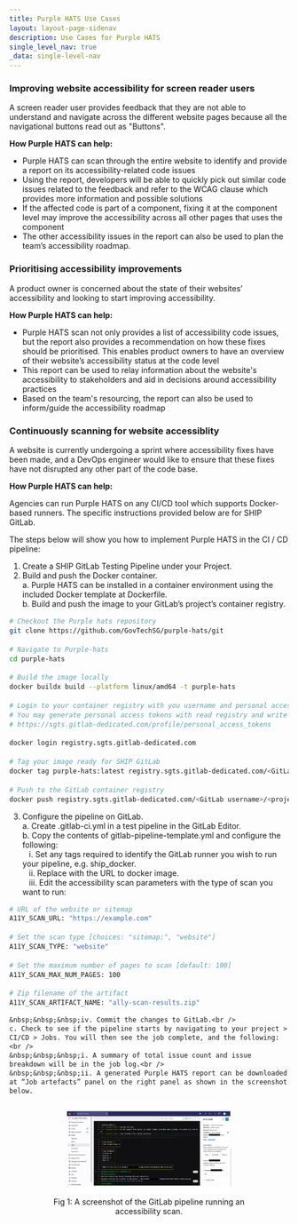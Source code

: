 ```yaml
---
title: Purple HATS Use Cases
layout: layout-page-sidenav
description: Use Cases for Purple HATS
single_level_nav: true
_data: single-level-nav
---
```


### Improving website accessibility for screen reader users

A screen reader user provides feedback that they are not able to understand and navigate across the different website pages because all the navigational buttons read out as "Buttons".

**How Purple HATS can help:**

- Purple HATS can scan through the entire website to identify and provide a report on its accessibility-related code issues
- Using the report, developers will be able to quickly pick out similar code issues related to the feedback and refer to the WCAG clause which provides more information and possible solutions
- If the affected code is part of a component, fixing it at the component level may improve the accessibility across all other pages that uses the component
- The other accessibility issues in the report can also be used to plan the team’s accessibility roadmap.

### Prioritising accessibility improvements

A product owner is concerned about the state of their websites’ accessibility and looking to start improving accessibility.

**How Purple HATS can help:**

- Purple HATS scan not only provides a list of accessibility code issues, but the report also provides a recommendation on how these fixes should be prioritised. This enables product owners to have an overview of their website’s accessibility status at the code level
- This report can be used to relay information about the website's accessibility to stakeholders and aid in decisions around accessibility practices
- Based on the team's resourcing, the report can also be used to inform/guide the accessibility roadmap

### Continuously scanning for website accessiblity

A website is currently undergoing a sprint where accessibility fixes have been made, and a DevOps engineer would like to ensure that these fixes have not disrupted any other part of the code base.

**How Purple HATS can help:**

Agencies can run Purple HATS on any CI/CD tool which supports Docker-based runners. The specific instructions provided below are for SHIP GitLab.

The steps below will show you how to implement Purple HATS in the CI / CD pipeline:

1. Create a SHIP GitLab Testing Pipeline under your Project.
2. Build and push the Docker container.<br />
    a. Purple HATS can be installed in a container environment using the included Docker template at Dockerfile.<br />
    b. Build and push the image to your GitLab’s project’s container registry.
    
```bash
# Checkout the Purple hats repository
git clone https://github.com/GovTechSG/purple-hats/git
    
# Navigate to Purple-hats
cd purple-hats
    
# Build the image locally
docker buildx build --platform linux/amd64 -t purple-hats
    
# Login to your container registry with you username and personal access token
# You may generate personal access tokens with read registry and write registry permissions at
# https://sgts.gitlab-dedicated.com/profile/personal_access_tokens
    
docker login registry.sgts.gitlab-dedicated.com
    
# Tag your image ready for SHIP GitLab
docker tag purple-hats:latest registry.sgts.gitlab-dedicated.com/<GitLab username>/<project name>
    
# Push to the GitLab container registry
docker push registry.sgts.gitlab-dedicated.com/<GitLab username>/<project name>
```  

3. Configure the pipeline on GitLab.<br />
    a. Create .gitlab-ci.yml in a test pipeline in the GitLab Editor. <br />
    b. Copy the contents of gitlab-pipeline-template.yml and configure the following:<br />
    &nbsp;&nbsp;&nbsp;i. Set any tags required to identify the GitLab runner you wish to run your pipeline, e.g. ship_docker.<br />
    &nbsp;&nbsp;&nbsp;ii. Replace <some registry> with the URL to docker image.<br />
    &nbsp;&nbsp;&nbsp;iii. Edit the accessibility scan parameters with the type of scan you want to run:<br />

```bash
# URL of the website or sitemap
A11Y_SCAN_URL: "https://example.com"

# Set the scan type [choices: "sitemap:", "website"]
A11Y_SCAN_TYPE: "website"

# Set the maximum number of pages to scan [default: 100]
A11Y_SCAN_MAX_NUM_PAGES: 100
  
# Zip filename of the artifact
A11Y_SCAN_ARTIFACT_NAME: "ally-scan-results.zip"
```
  
    &nbsp;&nbsp;&nbsp;iv. Commit the changes to GitLab.<br />
    c. Check to see if the pipeline starts by navigating to your project > CI/CD > Jobs. You will then see the job complete, and the following:<br />
    &nbsp;&nbsp;&nbsp;i. A summary of total issue count and issue breakdown will be in the job log.<br />
    &nbsp;&nbsp;&nbsp;ii. A generated Purple HATS report can be downloaded at “Job artefacts” panel on the right panel as shown in the screenshot below.
  
  <figure style="text-align: center">
      <img src="/assets/img/purple-hats-fig-4.png" width="70%" height="70%" />
	      <figcaption>Fig 1: A screenshot of the GitLab pipeline running an accessibility scan.</figcaption>
    </figure><br />
